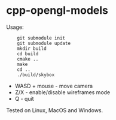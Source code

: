 # cpp-opengl-models

Usage:

```
    git submodule init
    git submodule update
    mkdir build
    cd build
    cmake ..
    make
    cd ..
    ./build/skybox
```

* WASD + mouse - move camera
* Z/X - enable/disable wireframes mode
* Q - quit

Tested on Linux, MacOS and Windows.
